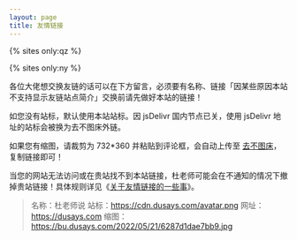 ```yaml
---
layout: page
title: 友情链接
---
```


{% sites only:qz %}

{% sites only:ny %}

各位大佬想交换友链的话可以在下方留言，必须要有名称、链接「因某些原因本站不支持显示友链站点简介」交换前请先做好本站的链接！

如您没有站标，默认使用本站站标。因 jsDelivr 国内节点已关，使用 jsDelivr 地址的站标会被换为去不图床外链。

如果您有缩图，请裁剪为 732*360 并粘贴到评论框，会自动上传至 [去不图床](https://7bu.top)，复制链接即可！

当您的网站无法访问或在贵站找不到本站链接，杜老师可能会在不通知的情况下撤掉贵站链接！具体规则详见《[关于友情链接的一些事](https://dusays.com/506/)》。

> 名称：杜老师说
站标：https://cdn.dusays.com/avatar.png
网址：https://dusays.com
缩图：https://bu.dusays.com/2022/05/21/6287d1dae7bb9.jpg